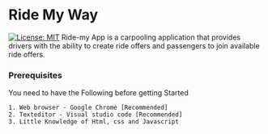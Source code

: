 # Ride My Way
[![License: MIT](https://img.shields.io/badge/License-MIT-yellow.svg)](https://opensource.org/licenses/MIT)
Ride-my App is a carpooling application that provides drivers with the ability to create ride offers
and passengers to join available ride offers.

### Prerequisites

You need to have the Following before getting Started

```
1. Web browser - Google Chrome [Recommended]
2. Texteditor - Visual studio code [Recommended]
3. Little Knowledge of Html, css and Javascript
```